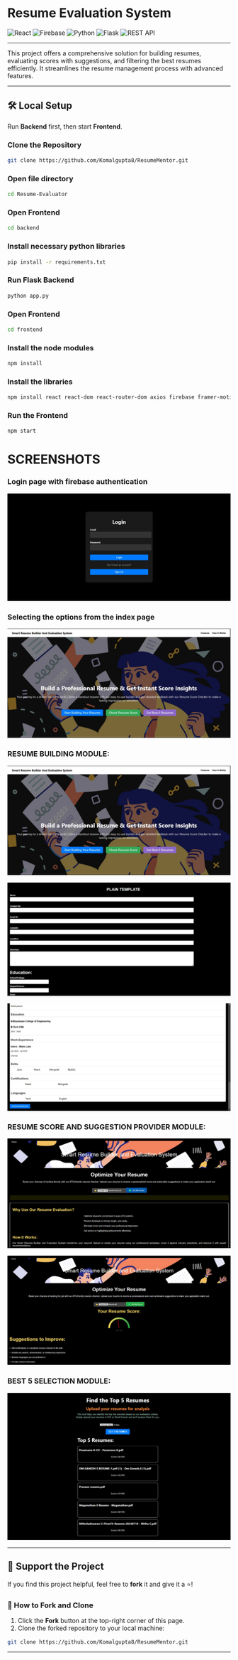 # Resume Evaluation System 

![React](https://img.shields.io/badge/React-20232A?style=for-the-badge&logo=react&logoColor=61DAFB)
![Firebase](https://img.shields.io/badge/Firebase-FFCA28?style=for-the-badge&logo=firebase&logoColor=white)
![Python](https://img.shields.io/badge/Python-3776AB?style=for-the-badge&logo=python&logoColor=white)
![Flask](https://img.shields.io/badge/Flask-000000?style=for-the-badge&logo=flask&logoColor=white)
![REST API](https://img.shields.io/badge/REST-02569B?style=for-the-badge&logo=rest&logoColor=white)


---

This project offers a comprehensive solution for building resumes, evaluating scores with suggestions, and filtering the best resumes efficiently. 
It streamlines the resume management process with advanced features.

---

## 🛠️ Local Setup  
Run **Backend** first, then start **Frontend**.

### Clone the Repository  
```bash
git clone https://github.com/Komalgupta8/ResumeMentor.git
```
### Open file directory
```bash
cd Resume-Evaluator
```
### Open Frontend
```bash
cd backend
```
### Install necessary python libraries
```bash
pip install -r requirements.txt
```
### Run Flask Backend
```bash
python app.py
```
### Open Frontend
```bash
cd frontend
```
### Install the node modules
```bash
npm install
```

### Install the libraries
```bash
npm install react react-dom react-router-dom axios firebase framer-motion html2canvas html2pdf.js jspdf react-hook-form react-icons boxicons
```

### Run the Frontend
```bash
npm start
```

 # SCREENSHOTS

### Login page with firebase authentication
![image](https://github.com/Komalgupta8/ResumeMentor/blob/main/Screenshots/login.jpg)

### Selecting the options from the index page
![image](https://github.com/Komalgupta8/ResumeMentor/blob/main/Screenshots/page1.jpg)

### RESUME BUILDING MODULE:
![image](https://github.com/Komalgupta8/ResumeMentor/blob/main/Screenshots/page1.jpg)

![image](https://github.com/Komalgupta8/ResumeMentor/blob/main/Screenshots/Template1.jpg)

![image](https://github.com/Komalgupta8/ResumeMentor/blob/main/Screenshots/Preview.jpg)

### RESUME SCORE AND SUGGESTION PROVIDER MODULE:
![image](https://github.com/Komalgupta8/ResumeMentor/blob/main/Screenshots/Resume.jpg)

![image](https://github.com/Komalgupta8/ResumeMentor/blob/main/Screenshots/Score.jpg)

### BEST 5 SELECTION MODULE:

![image](https://github.com/Komalgupta8/ResumeMentor/blob/main/Screenshots/Best5.jpg) 

---
## 🌟 Support the Project  
If you find this project helpful, feel free to **fork** it and give it a ⭐️!  

### 📌 How to Fork and Clone  
1. Click the **Fork** button at the top-right corner of this page.  
2. Clone the forked repository to your local machine:  
```bash
git clone https://github.com/Komalgupta8/ResumeMentor.git
```
---



